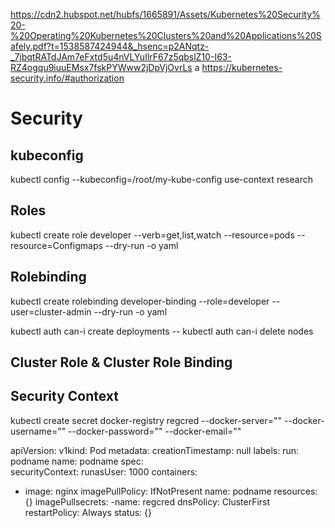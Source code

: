 https://cdn2.hubspot.net/hubfs/1665891/Assets/Kubernetes%20Security%20-%20Operating%20Kubernetes%20Clusters%20and%20Applications%20Safely.pdf?t=1538587424944&_hsenc=p2ANqtz-_7jbqtRATdJAm7eFxtd5u4nVLYuIlrF67z5qbslZ10-I63-RZ4ogqu9iuuEMsx7fskPYWww2jDpVjOvrLs
a
https://kubernetes-security.info/#authorization

# Security

## kubeconfig

kubectl config --kubeconfig=/root/my-kube-config use-context research

## Roles

kubectl create role developer --verb=get,list,watch --resource=pods --resource=Configmaps --dry-run -o yaml

## Rolebinding

kubectl create rolebinding  developer-binding --role=developer --user=cluster-admin --dry-run  -o yaml

kubectl auth can-i create deployments --
kubectl auth can-i delete nodes

## Cluster Role & Cluster Role Binding

## Security Context

kubectl create secret docker-registry regcred --docker-server="" --docker-username="" --docker-password="" --docker-email="" 

apiVersion: v1kind: Pod
metadata:
  creationTimestamp: null
  labels:
    run: podname
  name: podname
spec:  
securityContext:
  runasUser: 1000
containers:
  - image: nginx
    imagePullPolicy: IfNotPresent
    name: podname
    resources: {}
imagePullsecrets:
-name: regcred 
  dnsPolicy: ClusterFirst
  restartPolicy: Always
status: {}